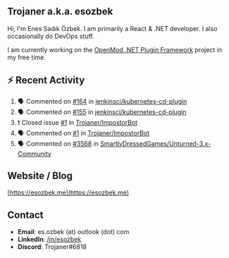 ##  Trojaner a.k.a. esozbek
Hi, I'm Enes Sadık Özbek. I am primarily a React & .NET developer. I also occasionally do DevOps stuff.

I am currently working on the [OpenMod .NET Plugin Framework](https://github.com/openmod/openmod) project in my free time. 

## :zap: Recent Activity

<!--START_SECTION:activity-->
1. 🗣 Commented on [#164](https://github.com/jenkinsci/kubernetes-cd-plugin/issues/164) in [jenkinsci/kubernetes-cd-plugin](https://github.com/jenkinsci/kubernetes-cd-plugin)
2. 🗣 Commented on [#155](https://github.com/jenkinsci/kubernetes-cd-plugin/issues/155) in [jenkinsci/kubernetes-cd-plugin](https://github.com/jenkinsci/kubernetes-cd-plugin)
3. ❗️ Closed issue [#1](https://github.com/Trojaner/ImpostorBot/issues/1) in [Trojaner/ImpostorBot](https://github.com/Trojaner/ImpostorBot)
4. 🗣 Commented on [#1](https://github.com/Trojaner/ImpostorBot/issues/1) in [Trojaner/ImpostorBot](https://github.com/Trojaner/ImpostorBot)
5. 🗣 Commented on [#3568](https://github.com/SmartlyDressedGames/Unturned-3.x-Community/issues/3568) in [SmartlyDressedGames/Unturned-3.x-Community](https://github.com/SmartlyDressedGames/Unturned-3.x-Community)
<!--END_SECTION:activity-->

## Website / Blog
[https://esozbek.me](https://esozbek.me)

## Contact
- **Email**: es.ozbek (at) outlook (dot) com
- **LinkedIn**: [/in/esozbek](https://linkedin.com/in/esozbek)
- **Discord**: Trojaner#6818
